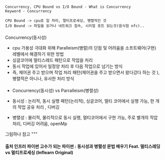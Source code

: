 ### 
    Concurrency, CPU Bound vs I/O Bound - What is Concurrency
    Keyword - Concurrency

    CPU Bound -> cpu로 일 처리, 멀티프로세싱, 병렬적인 것
    I/O Bound -> 파일을 읽거나 네트워크 접속, 시리얼 포트 읽는것(음식점 nfc)..



#### 
Concurrency(동시성)

- cpu 가용성 극대화 위해 Paralleism(병렬)의 단점 및 어려움을 소프트웨어(구현) 레벨에서 해결하기 위한 방법
- 싱글코어에 멀티스레드 패턴으로 작업을 처리 
- 동시 작업에 있어서 일정양 처리 후 다음 작업으로 넘기는 방식 
- 즉, 제어권 주고 받으며 작업 처리 패턴(제어권을 주고 받으면서 왔다갔다 하는 것 ), 병렬적은 아니나, 유사한 처리 방식 

#### 
- Concurrency(동시성) vs Parralleism(병렬성)

- 동시성 : 논리적, 동시 실행 패턴(논리적), 싱글코어, 멀티 코어에서 실행 가능, 한 개의 작업 공유 처리 , 디버깅
- 병렬성 : 물리적, 물리적으로 동시 실행, 멀티코어에서 구현 가능, 주로 별개의 작압 처리, 디버깅 어려움, openMp

그림하나 참고 
"""

#### 출처 인프러 파이썬 고수가 되는 파이썬 : 동시성과 병렬성 문법 배우기 Feat. 멀티스레딩 vs 멀티프로세싱 (Inflearn Original)